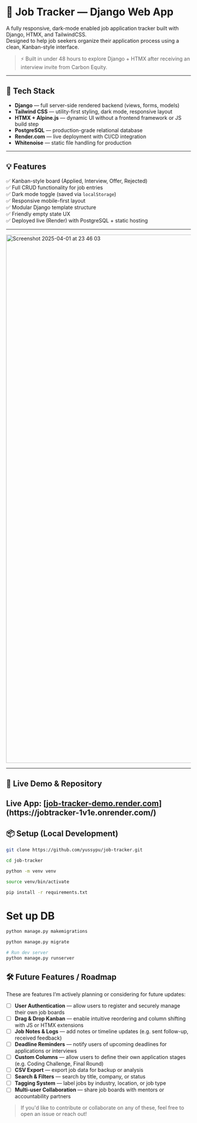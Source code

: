 # 🌟 Job Tracker — Django Web App

A fully responsive, dark-mode enabled job application tracker built with Django, HTMX, and TailwindCSS.  
Designed to help job seekers organize their application process using a clean, Kanban-style interface.

> ⚡️ Built in under 48 hours to explore Django + HTMX after receiving an interview invite from Carbon Equity.

---

## 🔧 Tech Stack

- **Django** — full server-side rendered backend (views, forms, models)
- **Tailwind CSS** — utility-first styling, dark mode, responsive layout
- **HTMX + Alpine.js** — dynamic UI without a frontend framework or JS build step
- **PostgreSQL** — production-grade relational database
- **Render.com** — live deployment with CI/CD integration
- **Whitenoise** — static file handling for production

---

## 💡 Features

✅ Kanban-style board (Applied, Interview, Offer, Rejected)  
✅ Full CRUD functionality for job entries  
✅ Dark mode toggle (saved via `localStorage`)  
✅ Responsive mobile-first layout  
✅ Modular Django template structure  
✅ Friendly empty state UX  
✅ Deployed live (Render) with PostgreSQL + static hosting

---

<img width="1440" alt="Screenshot 2025-04-01 at 23 46 03" src="https://github.com/user-attachments/assets/a168663f-c53b-4101-8b44-d644b5869fff" />

---

## 🚀 Live Demo & Repository

**Live App:** 
[[job-tracker-demo.render.com]([https://job-tracker-demo.render.com](https://jobtracker-1v1e.onrender.com/))](https://jobtracker-1v1e.onrender.com/)
---

## 📦 Setup (Local Development)

```bash
git clone https://github.com/yussypu/job-tracker.git

cd job-tracker

python -m venv venv

source venv/bin/activate

pip install -r requirements.txt
```

# Set up DB
```bash
python manage.py makemigrations

python manage.py migrate

# Run dev server
python manage.py runserver
```

## 🛠 Future Features / Roadmap

These are features I’m actively planning or considering for future updates:

- [ ] **User Authentication** — allow users to register and securely manage their own job boards  
- [ ] **Drag & Drop Kanban** — enable intuitive reordering and column shifting with JS or HTMX extensions  
- [ ] **Job Notes & Logs** — add notes or timeline updates (e.g. sent follow-up, received feedback)  
- [ ] **Deadline Reminders** — notify users of upcoming deadlines for applications or interviews  
- [ ] **Custom Columns** — allow users to define their own application stages (e.g. Coding Challenge, Final Round)  
- [ ] **CSV Export** — export job data for backup or analysis  
- [ ] **Search & Filters** — search by title, company, or status  
- [ ] **Tagging System** — label jobs by industry, location, or job type  
- [ ] **Multi-user Collaboration** — share job boards with mentors or accountability partners  

> If you'd like to contribute or collaborate on any of these, feel free to open an issue or reach out!


